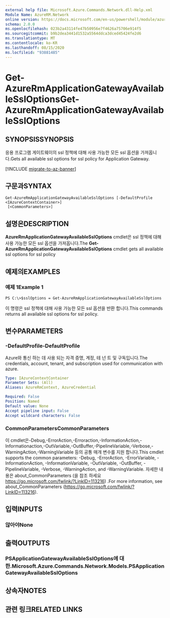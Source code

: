 ```yaml
---
external help file: Microsoft.Azure.Commands.Network.dll-Help.xml
Module Name: AzureRM.Network
online version: https://docs.microsoft.com/en-us/powershell/module/azurerm.network/get-azurermapplicationgatewayavailablessloptions
schema: 2.0.0
ms.openlocfilehash: 023b2a43114fe47b50956e7f4626a75706e914f5
ms.sourcegitcommit: b9b2dea3441d1532a5564ddca3dced45424fe2d6
ms.translationtype: MT
ms.contentlocale: ko-KR
ms.lasthandoff: 08/15/2020
ms.locfileid: "93881485"
---
```

# <span data-ttu-id="19048-101">Get-AzureRmApplicationGatewayAvailableSslOptions</span><span class="sxs-lookup"><span data-stu-id="19048-101">Get-AzureRmApplicationGatewayAvailableSslOptions</span></span>

## <span data-ttu-id="19048-102">SYNOPSIS</span><span class="sxs-lookup"><span data-stu-id="19048-102">SYNOPSIS</span></span>
<span data-ttu-id="19048-103">응용 프로그램 게이트웨이의 ssl 정책에 대해 사용 가능한 모든 ssl 옵션을 가져옵니다.</span><span class="sxs-lookup"><span data-stu-id="19048-103">Gets all available ssl options for ssl policy for Application Gateway.</span></span>

[!INCLUDE [migrate-to-az-banner](../../includes/migrate-to-az-banner.md)]

## <span data-ttu-id="19048-104">구문과</span><span class="sxs-lookup"><span data-stu-id="19048-104">SYNTAX</span></span>

```
Get-AzureRmApplicationGatewayAvailableSslOptions [-DefaultProfile <IAzureContextContainer>]
 [<CommonParameters>]
```

## <span data-ttu-id="19048-105">설명은</span><span class="sxs-lookup"><span data-stu-id="19048-105">DESCRIPTION</span></span>
<span data-ttu-id="19048-106">**AzureRmApplicationGatewayAvailableSslOptions** cmdlet은 ssl 정책에 대해 사용 가능한 모든 ssl 옵션을 가져옵니다.</span><span class="sxs-lookup"><span data-stu-id="19048-106">The **Get-AzureRmApplicationGatewayAvailableSslOptions** cmdlet gets all available ssl options for ssl policy</span></span>

## <span data-ttu-id="19048-107">예제의</span><span class="sxs-lookup"><span data-stu-id="19048-107">EXAMPLES</span></span>

### <span data-ttu-id="19048-108">예제 1</span><span class="sxs-lookup"><span data-stu-id="19048-108">Example 1</span></span>
```
PS C:\>$sslOptions = Get-AzureRmApplicationGatewayAvailableSslOptions
```

<span data-ttu-id="19048-109">이 명령은 ssl 정책에 대해 사용 가능한 모든 ssl 옵션을 반환 합니다.</span><span class="sxs-lookup"><span data-stu-id="19048-109">This commands returns all available ssl options for ssl policy.</span></span>

## <span data-ttu-id="19048-110">변수</span><span class="sxs-lookup"><span data-stu-id="19048-110">PARAMETERS</span></span>

### <span data-ttu-id="19048-111">-DefaultProfile</span><span class="sxs-lookup"><span data-stu-id="19048-111">-DefaultProfile</span></span>
<span data-ttu-id="19048-112">Azure와 통신 하는 데 사용 되는 자격 증명, 계정, 테 넌 트 및 구독입니다.</span><span class="sxs-lookup"><span data-stu-id="19048-112">The credentials, account, tenant, and subscription used for communication with azure.</span></span>

```yaml
Type: IAzureContextContainer
Parameter Sets: (All)
Aliases: AzureRmContext, AzureCredential

Required: False
Position: Named
Default value: None
Accept pipeline input: False
Accept wildcard characters: False
```

### <span data-ttu-id="19048-113">CommonParameters</span><span class="sxs-lookup"><span data-stu-id="19048-113">CommonParameters</span></span>
<span data-ttu-id="19048-114">이 cmdlet은-Debug,-ErrorAction,-Erroraction,-InformationAction,-Informationaction,-OutVariable,-OutBuffer,-PipelineVariable,-Verbose,-WarningAction,-WarningVariable 등의 공통 매개 변수를 지원 합니다.</span><span class="sxs-lookup"><span data-stu-id="19048-114">This cmdlet supports the common parameters: -Debug, -ErrorAction, -ErrorVariable, -InformationAction, -InformationVariable, -OutVariable, -OutBuffer, -PipelineVariable, -Verbose, -WarningAction, and -WarningVariable.</span></span> <span data-ttu-id="19048-115">자세한 내용은 about_CommonParameters (을 참조 하세요 https://go.microsoft.com/fwlink/?LinkID=113216) .</span><span class="sxs-lookup"><span data-stu-id="19048-115">For more information, see about_CommonParameters (https://go.microsoft.com/fwlink/?LinkID=113216).</span></span>

## <span data-ttu-id="19048-116">입력</span><span class="sxs-lookup"><span data-stu-id="19048-116">INPUTS</span></span>

### <span data-ttu-id="19048-117">않아야</span><span class="sxs-lookup"><span data-stu-id="19048-117">None</span></span>

## <span data-ttu-id="19048-118">출력</span><span class="sxs-lookup"><span data-stu-id="19048-118">OUTPUTS</span></span>

### <span data-ttu-id="19048-119">PSApplicationGatewayAvailableSslOptions에 대 한.</span><span class="sxs-lookup"><span data-stu-id="19048-119">Microsoft.Azure.Commands.Network.Models.PSApplicationGatewayAvailableSslOptions</span></span>

## <span data-ttu-id="19048-120">상속자</span><span class="sxs-lookup"><span data-stu-id="19048-120">NOTES</span></span>

## <span data-ttu-id="19048-121">관련 링크</span><span class="sxs-lookup"><span data-stu-id="19048-121">RELATED LINKS</span></span>

